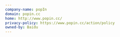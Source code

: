 ```yaml
---
company-name: popIn
domain: popin.cc
home: http://www.popin.cc/
privacy-policy: https://www.popin.cc/action/policy
owned-by: Baidu
---
```





